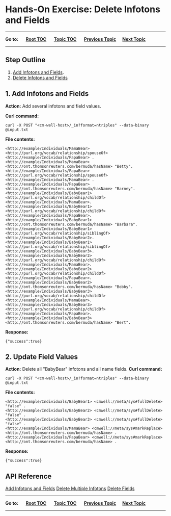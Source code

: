 # Hands-On Exercise: Delete Infotons and Fields #

----

**Go to:** &nbsp;&nbsp;&nbsp;&nbsp; [**Root TOC**](CM-Well.RootTOC.md) &nbsp;&nbsp;&nbsp;&nbsp; [**Topic TOC**](Tutorial.HandsOnExercisesTOC.md) &nbsp;&nbsp;&nbsp;&nbsp; [**Previous Topic**](Tutorial.HandsOnExercises.UpdateFields.md)&nbsp;&nbsp;&nbsp;&nbsp; [**Next Topic**](Tutorial.HandsOnExercises.QueryForInfotons.md)  

----

## Step Outline ##

1. [Add Infotons and Fields](#hdr1).
2. [Delete Infotons and Fields](#hdr2)

<a name="hdr1"></a>
## 1. Add Infotons and Fields ##

**Action:** Add several infotons and field values. 

**Curl command:**

    curl -X POST "<cm-well-host>/_in?format=ntriples" --data-binary @input.txt

**File contents:**

    <http://example/Individuals/MamaBear> <http://purl.org/vocab/relationship/spouseOf> <http://example/Individuals/PapaBear> .
    <http://example/Individuals/MamaBear> <http://ont.thomsonreuters.com/bermuda/hasName> "Betty".
    <http://example/Individuals/PapaBear> <http://purl.org/vocab/relationship/spouseOf> <http://example/Individuals/MamaBear> .
    <http://example/Individuals/PapaBear> <http://ont.thomsonreuters.com/bermuda/hasName> "Barney".
    <http://example/Individuals/BabyBear1> <http://purl.org/vocab/relationship/childOf> <http://example/Individuals/MamaBear>.
    <http://example/Individuals/BabyBear1> <http://purl.org/vocab/relationship/childOf> <http://example/Individuals/PapaBear>.
    <http://example/Individuals/BabyBear1> <http://ont.thomsonreuters.com/bermuda/hasName> "Barbara".
    <http://example/Individuals/BabyBear1> <http://purl.org/vocab/relationship/siblingOf> <http://example/Individuals/BabyBear2>.
    <http://example/Individuals/BabyBear1> <http://purl.org/vocab/relationship/siblingOf> <http://example/Individuals/BabyBear3>.
    <http://example/Individuals/BabyBear2> <http://purl.org/vocab/relationship/childOf> <http://example/Individuals/MamaBear>.
    <http://example/Individuals/BabyBear2> <http://purl.org/vocab/relationship/childOf> <http://example/Individuals/PapaBear>.
    <http://example/Individuals/BabyBear2> <http://ont.thomsonreuters.com/bermuda/hasName> "Bobby".
    <http://example/Individuals/BabyBear3> <http://purl.org/vocab/relationship/childOf> <http://example/Individuals/MamaBear>.
    <http://example/Individuals/BabyBear3> <http://purl.org/vocab/relationship/childOf> <http://example/Individuals/PapaBear>.
    <http://example/Individuals/BabyBear3> <http://ont.thomsonreuters.com/bermuda/hasName> "Bert".

**Response:**

    {"success":true}
    
<a name="hdr2"></a>
## 2. Update Field Values ##

**Action:** Delete all "BabyBear" infotons and all name fields.
**Curl command:**

    curl -X POST "<cm-well-host>/_in?format=ntriples" --data-binary @input.txt

**File contents:**

    <http://example/Individuals/BabyBear1> <cmwell://meta/sys#fullDelete> "false" .
    <http://example/Individuals/BabyBear2> <cmwell://meta/sys#fullDelete> "false" .
    <http://example/Individuals/BabyBear3> <cmwell://meta/sys#fullDelete> "false" .
    <http://example/Individuals/MamaBear> <cmwell://meta/sys#markReplace> <http://ont.thomsonreuters.com/bermuda/hasName> .
    <http://example/Individuals/PapaBear> <cmwell://meta/sys#markReplace> <http://ont.thomsonreuters.com/bermuda/hasName> .

**Response:**

    {"success":true}

## API Reference ##
[Add Infotons and Fields](API.Update.AddInfotonsAndFields.md)
[Delete Multiple Infotons](API.Update.DeleteMultipleInfotons.md)
[Delete Fields](API.Update.DeleteFields.md)
    	

----

**Go to:** &nbsp;&nbsp;&nbsp;&nbsp; [**Root TOC**](CM-Well.RootTOC.md) &nbsp;&nbsp;&nbsp;&nbsp; [**Topic TOC**](Tutorial.HandsOnExercisesTOC.md) &nbsp;&nbsp;&nbsp;&nbsp; [**Previous Topic**](Tutorial.HandsOnExercises.UpdateFields.md)&nbsp;&nbsp;&nbsp;&nbsp; [**Next Topic**](Tutorial.HandsOnExercises.QueryForInfotons.md)  

----